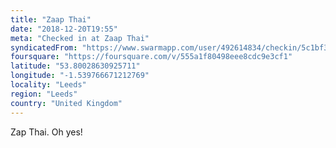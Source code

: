 ```yaml
---
title: "Zaap Thai"
date: "2018-12-20T19:55"
meta: "Checked in at Zaap Thai"
syndicatedFrom: "https://www.swarmapp.com/user/492614834/checkin/5c1bf3974acb190039af1c46"
foursquare: "https://foursquare.com/v/555a1f80498eee8cdc9e3cf1"
latitude: "53.80028630925711"
longitude: "-1.539766671212769"
locality: "Leeds"
region: "Leeds"
country: "United Kingdom"
---
```

Zap Thai. Oh yes!
